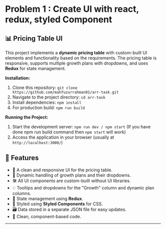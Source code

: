 
# Problem 1 : Create UI with react, redux, styled Component

## 📊 Pricing Table UI

This project implements a **dynamic pricing table** with custom-built UI elements and functionality based on the requirements. The pricing table is responsive, supports multiple growth plans with dropdowns, and uses **Redux** for state management.


**Installation:**

1. Clone this repository: `git clone https://github.com/mahfuzurrahman01/arr-task.git`
2. Navigate to the project directory: `cd arr-task`
3. Install dependencies: `npm install`
4. For production build: `npm run build`

**Running the Project:**

1. Start the development server: `npm run dev / npm start` (If you have done npm run build command then `npm start` will work)
2. Access the application in your browser (usually at `http://localhost:3000/`)


## 📝 Features
- 💼 A clean and responsive UI for the pricing table.
- 🔄 Dynamic handling of growth plans and their dropdowns.
- 🛠️ All UI components are custom-built without UI libraries.
- 💡 Tooltips and dropdowns for the "Growth" column and dynamic plan columns.
- 🧰 State management using **Redux**.
- 🎨 Styled using **Styled Components** for CSS.
- 🗃️ Data stored in a separate JSON file for easy updates.
- 🚀 Clean, component-based code.

---
